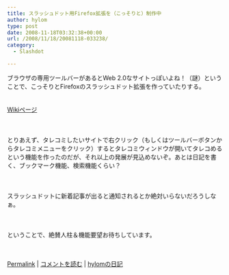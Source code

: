 ```yaml
---
title: スラッシュドット用Firefox拡張を（こっそりと）制作中
author: hylom
type: post
date: 2008-11-18T03:32:38+00:00
url: /2008/11/18/20081118-033238/
category:
  - Slashdot

---
```

ブラウザの専用ツールバーがあるとWeb 2.0なサイトっぽいよね！（謎）ということで、こっそりとFirefoxのスラッシュドット拡張を作っていたりする。  
</br>   
  [Wikiページ][1] </br>  
</br>   
とりあえず、タレコミしたいサイトで右クリック（もしくはツールバーボタンからタレコミメニューをクリック）するとタレコミウィンドウが開いてタレコめるという機能を作ったのだが、それ以上の発展が見込めないぞ。あとは日記を書く、ブックマーク機能、検索機能くらい？</br>  
</br>   
スラッシュドットに新着記事が出ると通知されるとか絶対いらないだろうしなぁ。</br>  
</br>   
ということで、絶賛人柱＆機能要望お待ちしています。</br>  
</br> 

   [Permalink][2] |    [コメントを読む][3] |    [hylomの日記][4] 

</br>

 [1]: http://sourceforge.jp/projects/slashdotext/wiki/FrontPage
 [2]: http://slashdot.jp/~hylom/journal/458754
 [3]: http://slashdot.jp/~hylom/journal/458754#acomments
 [4]: http://slashdot.jp/~hylom/journal/
